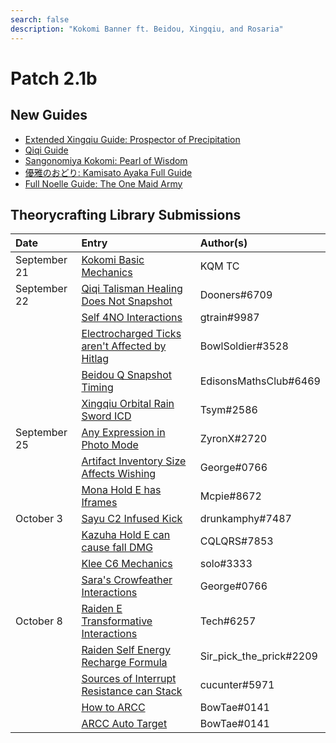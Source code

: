 ```yaml
---
search: false
description: "Kokomi Banner ft. Beidou, Xingqiu, and Rosaria"
---
```


# Patch 2.1b

## New Guides

* [Extended Xingqiu Guide: Prospector of Precipitation](https://keqingmains.com/xingqiu-extended/)
* [Qiqi Guide](https://keqingmains.com/qiqi/)
* [Sangonomiya Kokomi: Pearl of Wisdom](https://keqingmains.com/kokomi/)
* [優雅のおどり: Kamisato Ayaka Full Guide](https://keqingmains.com/ayaka/)
* [Full Noelle Guide: The One Maid Army](https://keqingmains.com/noelle/)

## Theorycrafting Library Submissions

| Date         | Entry                                                                                                                                                                    | Author\(s\)             |
| :----------- | :----------------------------------------------------------------------------------------------------------------------------------------------------------------------- | :---------------------- |
| September 21 | [Kokomi Basic Mechanics](/evidence/characters/hydro/sangonomiya-kokomi)                                                                                                  | KQM TC                  |
| September 22 | [Qiqi Talisman Healing Does Not Snapshot](/evidence/characters/cryo/qiqi#talisman-does-not-snapshot)                                                                     | Dooners#6709            |
|              | [Self 4NO Interactions](/evidence/equipment/artifacts#self-4no-interactions)                                                                                             | gtrain#9987             |
|              | [Electrocharged Ticks aren't Affected by Hitlag](/evidence/combat-mechanics/elemental-effects/transformative-reactions#Electro-Charged-ticks-are-not-affected-by-hitlag) | BowlSoldier#3528        |
|              | [Beidou Q Snapshot Timing](/evidence/characters/electro/beidou#beidous-q-snapshot-timing)                                                                                | EdisonsMathsClub#6469   |
|              | [Xingqiu Orbital Rain Sword ICD](/evidence/characters/hydro/xingqiu#xingqiu-actual-rain-sword-icd)                                                                       | Tsym#2586               |
| September 25 | [Any Expression in Photo Mode](/evidence/general-mechanics/miscellaneous-entries#use-any-expressions-you-want-in-photo-mode)                                             | ZyronX#2720             |
|              | [Artifact Inventory Size Affects Wishing](/evidence/general-mechanics/bugs#artifact-inventory-size-affects-wishing)                                                      | George#0766             |
|              | [Mona Hold E has Iframes](/evidence/characters/hydro/mona#mona-hold-e-has-i-frames)                                                                                       | Mcpie#8672              |
| October 3    | [Sayu C2 Infused Kick](/evidence/characters/anemo/sayu#sayu-c2-infused-kick)                                                                                             | drunkamphy#7487         |
|              | [Kazuha Hold E can cause fall DMG](/evidence/characters/anemo/kaedehara-kazuha#kazuha-hold-e-can-cause-fall-dmg)                                                         | CQLQRS#7853             |
|              | [Klee C6 Mechanics](/evidence/characters/pyro/klee#klee-c6-mechanics)                                                                                                    | solo#3333               |
|              | [Sara's Crowfeather Interactions](/evidence/characters/electro/kujou-sara#crow-feather-interactions)                                                                     | George#0766             |
| October 8    | [Raiden E Transformative Interactions](/evidence/characters/electro/raiden-shogun#raiden-e-transformative-interactions)                                                  | Tech#6257               |
|              | [Raiden Self Energy Recharge Formula](/evidence/characters/electro/raiden-shogun#raiden-self-energy-recharge-formula)                                                    | Sir_pick_the_prick#2209 |
|              | [Sources of Interrupt Resistance can Stack](/evidence/combat-mechanics/poise#poise-stack)                                                                                | cucunter#5971           |
|              | [How to ARCC](/evidence/combat-mechanics/tech/aim-cancel#how-to-arcc)                                                                                                    | BowTae#0141             |
|              | [ARCC Auto Target](/evidence/combat-mechanics/tech/aim-cancel#arcc-auto-target)                                                                                          | BowTae#0141             |
